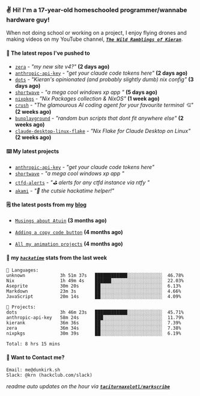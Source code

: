 ### ✌️ Hi! I'm a 17-year-old homeschooled programmer/wannabe hardware guy!

When not doing school or working on a project, I enjoy flying drones and making videos on my YouTube channel, [**_`The Wild Ramblings of Kieran`_**](https://youtube.com/@kieran.rambles).

#### 👷 The latest repos I've pushed to

- [`zera`](https://github.com/taciturnaxolotl/zera) - _"my new site v4?"_ **(2 days ago)**
- [`anthropic-api-key`](https://github.com/taciturnaxolotl/anthropic-api-key) - _"get your claude code tokens here"_ **(2 days ago)**
- [`dots`](https://github.com/taciturnaxolotl/dots) - _"Kieran's opinionated (and probably slightly dumb) nix config"_ **(3 days ago)**
- [`shortwave`](https://github.com/taciturnaxolotl/shortwave) - _"a mega cool windows xp app "_ **(5 days ago)**
- [`nixpkgs`](https://github.com/NixOS/nixpkgs) - _"Nix Packages collection & NixOS"_ **(1 week ago)**
- [`crush`](https://github.com/charmbracelet/crush) - _"The glamourous AI coding agent for your favourite terminal 💘"_ **(2 weeks ago)**
- [`bunplayground`](https://github.com/taciturnaxolotl/bunplayground) - _"random bun scripts that dont fit anywhere else"_ **(2 weeks ago)**
- [`claude-desktop-linux-flake`](https://github.com/k3d3/claude-desktop-linux-flake) - _"Nix Flake for Claude Desktop on Linux"_ **(2 weeks ago)**

#### ⌨️ My latest projects

- [`anthropic-api-key`](https://github.com/taciturnaxolotl/anthropic-api-key) - _"get your claude code tokens here"_
- [`shortwave`](https://github.com/taciturnaxolotl/shortwave) - _"a mega cool windows xp app "_
- [`ctfd-alerts`](https://github.com/taciturnaxolotl/ctfd-alerts) - _"⛳ alerts for any ctfd instance via ntfy "_
- [`akami`](https://github.com/taciturnaxolotl/akami) - _"🌷 the cutsie hackatime helper!"_

#### 🗒️ the latest posts from my [blog](https://dunkirk.sh)

- [`Musings about Atuin`](https://dunkirk.sh/blog/atuin/) **(3 months ago)**

- [`Adding a copy code button`](https://dunkirk.sh/blog/adding-a-copy-button/) **(4 months ago)**

- [`All my animation projects`](https://dunkirk.sh/blog/my-animations/) **(4 months ago)**



#### 📡 my [_`hackatime`_](https://waka.hackclub.com) stats from the last week

```text
💾 Languages:
unknown             3h 51m 37s   ████████████░░░░░░░░░░░░░  46.78%
Nix                 1h 49m 4s    ██████░░░░░░░░░░░░░░░░░░░  22.03%
Aseprite            30m 20s      ██░░░░░░░░░░░░░░░░░░░░░░░  6.13%
Markdown            23m 3s       ██░░░░░░░░░░░░░░░░░░░░░░░  4.66%
JavaScript          20m 14s      ██░░░░░░░░░░░░░░░░░░░░░░░  4.09%

💼 Projects:
dots                3h 46m 23s   ████████████░░░░░░░░░░░░░  45.71%
anthropic-api-key   58m 24s      ███░░░░░░░░░░░░░░░░░░░░░░  11.79%
kierank             36m 36s      ██░░░░░░░░░░░░░░░░░░░░░░░  7.39%
zera                36m 34s      ██░░░░░░░░░░░░░░░░░░░░░░░  7.38%
nixpkgs             30m 39s      ██░░░░░░░░░░░░░░░░░░░░░░░  6.19%

Total: 8 hrs 15 mins
```

#### 📮 Want to Contact me?

```text
Email: me@dunkirk.sh
Slack: @krn (hackclub.com/slack)
```

_readme auto updates on the hour via [**`taciturnaxolotl/markscribe`**](https://github.com/taciturnaxolotl/markscribe)_
